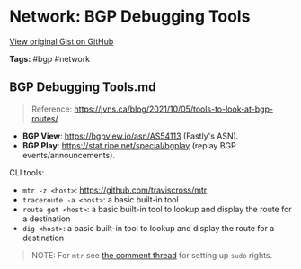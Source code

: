 # Network: BGP Debugging Tools 

[View original Gist on GitHub](https://gist.github.com/Integralist/9b02493b0b2d54eeea0183c28edab2d1)

**Tags:** #bgp #network

## BGP Debugging Tools.md

> Reference: https://jvns.ca/blog/2021/10/05/tools-to-look-at-bgp-routes/

- **BGP View**: https://bgpview.io/asn/AS54113 (Fastly's ASN).
- **BGP Play**: https://stat.ripe.net/special/bgplay (replay BGP events/announcements).

CLI tools:

- `mtr -z <host>`: https://github.com/traviscross/mtr
- `traceroute -a <host>`: a basic built-in tool
- `route get <host>`: a basic built-in tool to lookup and display the route for a destination
- `dig <host>`: a basic built-in tool to lookup and display the route for a destination

> NOTE: For `mtr` see [the comment thread](https://github.com/traviscross/mtr/issues/387#issuecomment-942348598) for setting up `sudo` rights.

